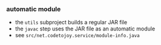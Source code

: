 
### automatic module

* the `utils` subproject builds a regular JAR file
* the `javac` step uses the JAR file as an automatic module
* see `src/net.codetojoy.service/module-info.java`

